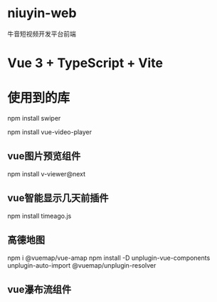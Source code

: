 # niuyin-web
牛音短视频开发平台前端

# Vue 3 + TypeScript + Vite

# 使用到的库

npm install swiper

npm install vue-video-player

## vue图片预览组件
npm install v-viewer@next

## vue智能显示几天前插件
npm install timeago.js

## 高德地图
npm i @vuemap/vue-amap
npm install -D unplugin-vue-components unplugin-auto-import @vuemap/unplugin-resolver

## vue瀑布流组件

[//]: # (npm i vue-waterfall2@latest --save)

